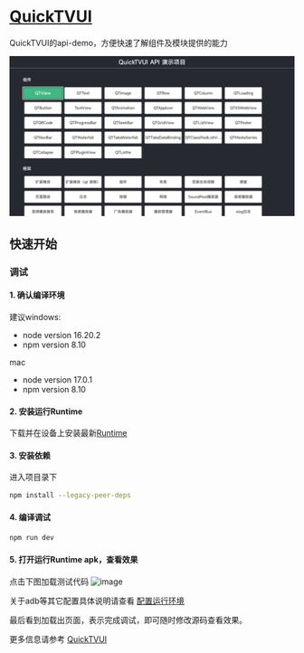 # [QuickTVUI](https://quicktvui.com/)
QuickTVUI的api-demo，方便快速了解组件及模块提供的能力

![img.png](.resource/intro.png)
## 快速开始
### 调试
#### 1. 确认编译环境
建议windows:
- node version 16.20.2
- npm version 8.10

mac
- node version 17.0.1
- npm version 8.10

#### 2. 安装运行Runtime
下载并在设备上安装最新[Runtime](http://v3.quicktvui.com/zh/resource/runtime.html)
#### 3. 安装依赖
进入项目录下
```bash
npm install --legacy-peer-deps
```
#### 4. 编译调试
```bash
npm run dev
```
#### 5. 打开运行Runtime apk，查看效果
点击下图加载测试代码
![image](https://github.com/quicktvui/hellotv/assets/11962446/4571fb02-b761-405e-bbc8-a6baaa6f8a4a)

关于adb等其它配置具体说明请查看 <u>[配置运行环境](https://quicktvui.com/zh-CN/guide/basic/quick-start.html) </u>

最后看到加载出页面，表示完成调试，即可随时修改源码查看效果。

更多信息请参考 [QuickTVUI](https://quicktvui.com/)

